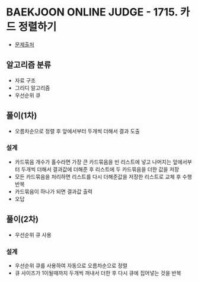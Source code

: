 # BAEKJOON ONLINE JUDGE - 1715. 카드 정렬하기

* [문제출처](https://www.acmicpc.net/problem/1715 "1715. 카드 정렬하기")

## 알고리즘 분류
- 자료 구조
- 그리디 알고리즘
- 우선순위 큐

## 풀이(1차)
- 오름차순으로 정렬 후 앞에서부터 두개씩 더해서 결과 도출

### 설계
- 카드묶음 개수가 홀수라면 가장 큰 카드묶음을 빈 리스트에 넣고 나머지는 앞에서부터 두개씩 더해서 결과값에 더해준 후 리스트에 두 카드묶음을 더한 값을 저장
- 모든 카드묶음을 처리하면 리스트를 다시 더해준값을 저장한 리스트로 교체 후 수행 반복
- 카드묶음이 하나가 되면 결과값 출력
- 오답

## 풀이(2차)
- 우선순위 큐 사용

### 설계
- 우선순위 큐를 사용하여 자동으로 오름차순으로 정렬
- 큐 사이즈가 1이될때까지 두개씩 꺼내서 더한 후 다시 큐에 집어넣는 것을 반복
